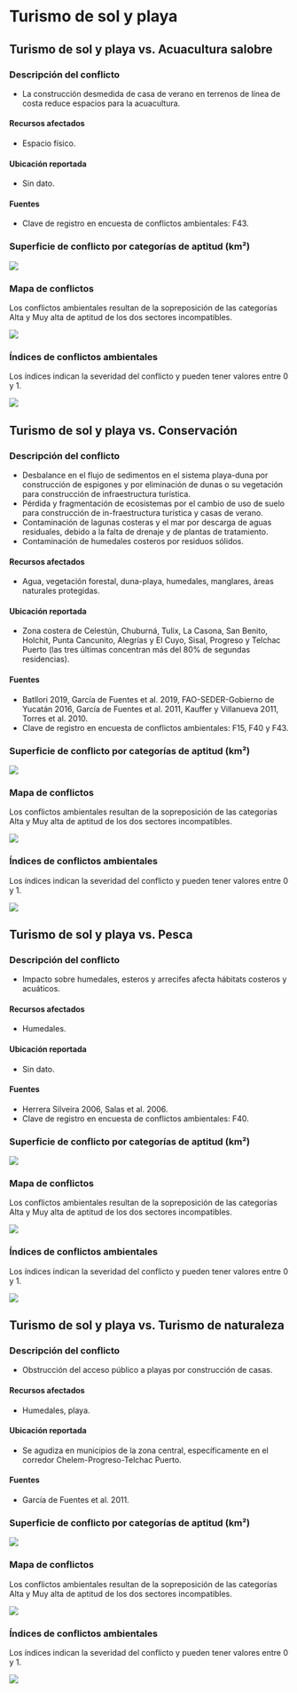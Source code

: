 # Turismo de sol y playa


## Turismo de sol y playa **vs.** Acuacultura salobre


### Descripción del conflicto

- La construcción desmedida de casa de verano en terrenos de línea de costa reduce espacios para la acuacultura.


#### Recursos afectados

* Espacio físico.


#### Ubicación reportada

- Sin dato.


#### Fuentes

- Clave de registro en encuesta de conflictos ambientales: F43.


### Superficie de conflicto por categorías de aptitud (km²)

![](./recursos/conflictos/fi_tur_sol_playa_acuacultura_salobre_extension.png)


<div style="page-break-after: always;"></div>

### Mapa de conflictos

Los conflictos ambientales resultan de la sopreposición de las categorías Alta y Muy alta de aptitud de los dos sectores incompatibles.

![](./recursos/conflictos/mapa_tur_sol_playa_eq_cruza_acuacultura_salobre_pg_1_3.png)


### Índices de conflictos ambientales

Los índices indican la severidad del conflicto y pueden tener valores entre 0 y 1.

![](./recursos/conflictos/fi_turismo_syp_acuacultura_salobre_indices.png)



## Turismo de sol y playa **vs.** Conservación

### Descripción del conflicto

- Desbalance en el flujo de sedimentos en el sistema playa-duna por construcción de espigones y por eliminación de dunas o su vegetación para construcción de infraestructura turística.
- Pérdida y fragmentación de ecosistemas por el cambio de uso de suelo para construcción de in-fraestructura turística y casas de verano.
- Contaminación de lagunas costeras y el mar por descarga de aguas residuales, debido a la falta de drenaje y de plantas de tratamiento.
- Contaminación de humedales costeros por residuos sólidos.


#### Recursos afectados

* Agua, vegetación forestal, duna-playa, humedales, manglares, áreas naturales protegidas.


#### Ubicación reportada

- Zona costera de Celestún, Chuburná, Tulix, La Casona, San Benito, Holchit, Punta Cancunito, Alegrías y El Cuyo, Sisal, Progreso y Telchac Puerto (las tres últimas concentran más del 80% de segundas residencias).


#### Fuentes

- Batllori 2019, García de Fuentes et al. 2019, FAO-SEDER-Gobierno de Yucatán 2016, García de Fuentes et al. 2011, Kauffer y Villanueva 2011, Torres et al. 2010.
- Clave de registro en encuesta de conflictos ambientales: F15, F40 y F43.


### Superficie de conflicto por categorías de aptitud (km²)

![](./recursos/conflictos/fi_tur_sol_playa_conservacion_extension.png)

<div style="page-break-after: always;"></div>

### Mapa de conflictos

Los conflictos ambientales resultan de la sopreposición de las categorías Alta y Muy alta de aptitud de los dos sectores incompatibles.

![](./recursos/conflictos/mapa_tur_sol_playa_eq_cruza_conservacion_eq.png)


### Índices de conflictos ambientales

Los índices indican la severidad del conflicto y pueden tener valores entre 0 y 1.

![](./recursos/conflictos/fi_turismo_syp_conservacion_indices.png)



## Turismo de sol y playa **vs.** Pesca

### Descripción del conflicto

- Impacto sobre humedales, esteros y arrecifes afecta hábitats costeros y acuáticos.


#### Recursos afectados

* Humedales.


#### Ubicación reportada

- Sin dato.


#### Fuentes

- Herrera Silveira 2006, Salas et al. 2006.
- Clave de registro en encuesta de conflictos ambientales: F40.


### Superficie de conflicto por categorías de aptitud (km²)

![](./recursos/conflictos/fi_tur_sol_playa_pesca_extension.png)

<div style="page-break-after: always;"></div>

### Mapa de conflictos

Los conflictos ambientales resultan de la sopreposición de las categorías Alta y Muy alta de aptitud de los dos sectores incompatibles.

![](./recursos/conflictos/mapa_tur_sol_playa_eq_cruza_pesca_pg_1_8.png)


### Índices de conflictos ambientales

Los índices indican la severidad del conflicto y pueden tener valores entre 0 y 1.

![](./recursos/conflictos/fi_turismo_syp_pesca_indices.png)



## Turismo de sol y playa **vs.** Turismo de naturaleza

### Descripción del conflicto

- Obstrucción del acceso público a playas por construcción de casas.


#### Recursos afectados

* Humedales, playa.


#### Ubicación reportada

- Se agudiza en municipios de la zona central, específicamente en el corredor Chelem-Progreso-Telchac Puerto.


#### Fuentes

- García de Fuentes et al. 2011.


### Superficie de conflicto por categorías de aptitud (km²)

![](./recursos/conflictos/fi_tur_sol_playa_tur_naturaleza_extension.png)

<div style="page-break-after: always;"></div>

### Mapa de conflictos

Los conflictos ambientales resultan de la sopreposición de las categorías Alta y Muy alta de aptitud de los dos sectores incompatibles.

![](./recursos/conflictos/mapa_tur_sol_playa_eq_cruza_tur_naturaleza_eq.png)


### Índices de conflictos ambientales

Los índices indican la severidad del conflicto y pueden tener valores entre 0 y 1.

![](./recursos/conflictos/fi_turismo_syp_tur_naturaleza_indices.png)
